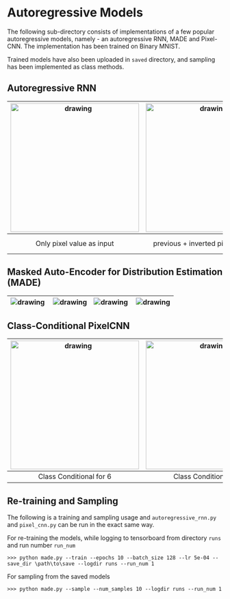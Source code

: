 # Autoregressive Models

The following sub-directory consists of implementations of a few popular autoregressive models, namely - an autoregressive RNN, MADE and Pixel-CNN. The implementation has been trained on Binary MNIST. 

Trained models have also been uploaded in `saved` directory, and sampling has been implemented as class methods. 

## Autoregressive RNN 

|<img src="re-implementations/autoregressive/demonstrations/ar_rnn_sample_1.png" alt="drawing" width="300"/>|<img src="https://github.com/amanshenoy/autoregressive/blob/master/demonstrations/ar_rnn_sample_2.png" alt="drawing" width="300"/> |<img src="https://github.com/amanshenoy/autoregressive/blob/master/demonstrations/ar_rnn_sample_3.png" alt="drawing" width="300"/> |
|:---:|:----:|:----:|
| Only pixel value as input | previous + inverted pixel appended | previous + location information appended | 

## Masked Auto-Encoder for Distribution Estimation (MADE)

|<img align='left' src="https://github.com/amanshenoy/autoregressive/blob/master/demonstrations/made_sample_1.png" alt="drawing"/>|<img align='center' src="https://github.com/amanshenoy/autoregressive/blob/master/demonstrations/made_sample_2.png" alt="drawing"/> |<img align='center' src="https://github.com/amanshenoy/autoregressive/blob/master/demonstrations/made_sample_3.png" alt="drawing" /> |<img align='right' src="https://github.com/amanshenoy/autoregressive/blob/master/demonstrations/made_sample_3.png" alt="drawing"/> |
|:---:|:----:|:----:|:----:|


## Class-Conditional PixelCNN

|<img src="https://github.com/amanshenoy/autoregressive/blob/master/demonstrations/pixel_cnn_6.png" alt="drawing" width="300"/>|<img src="https://github.com/amanshenoy/autoregressive/blob/master/demonstrations/pixel_cnn_7.png" alt="drawing" width="300"/> |<img src="https://github.com/amanshenoy/autoregressive/blob/master/demonstrations/pixel_cnn_8.png" alt="drawing" width="300"/> |
|:---:|:----:|:----:|
| Class Conditional for 6 | Class Conditional for 7 | Class Conditional for 8 | 

## Re-training and Sampling

The following is a training and sampling usage and `autoregressive_rnn.py` and `pixel_cnn.py` can be run in the exact same way. 

For re-training the models, while logging to tensorboard from directory `runs` and run number `run_num`

    >>> python made.py --train --epochs 10 --batch_size 128 --lr 5e-04 --save_dir \path\to\save --logdir runs --run_num 1
    
For sampling from the saved models 

    >>> python made.py --sample --num_samples 10 --logdir runs --run_num 1
